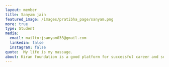 ```yaml
---
layout: member
title: Sanyam jain
featured_image: /images/pratibha_page/sanyam.png
more: true 
type: Student
media:  
  email: mailto:jsanyam033@gmail.com
  linkedin: false 
  instagram: false    
quote:  My life is my massage.
about: Kiran foundation is a good platform for successful career and solved all problem study related, time to time real fact suggest guidence or more instructions who my life increases high stream level. It is good efford help to needed student for financial purpose so very much lucky students.
---
```

    